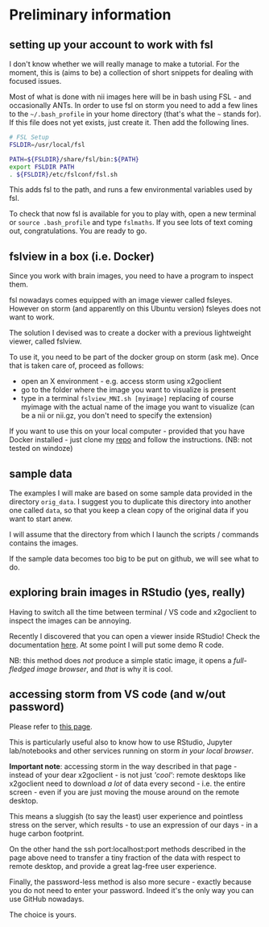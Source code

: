 # Preliminary information

## setting up your account to work with fsl
I don't know whether we will really manage to make a tutorial. For the moment, this is (aims to be) a collection of short snippets for dealing with focused issues.

Most of what is done with nii images here will be in bash using FSL - and occasionally ANTs. In order to use fsl on storm you need to add a few lines to the `~/.bash_profile` in your home directory (that's what the `~` stands for). If this file does not yet exists, just create it. Then add the following lines.

```bash
# FSL Setup
FSLDIR=/usr/local/fsl

PATH=${FSLDIR}/share/fsl/bin:${PATH}
export FSLDIR PATH
. ${FSLDIR}/etc/fslconf/fsl.sh
```

This adds fsl to the path, and runs a few environmental variables used by fsl.

To check that now fsl is available for you to play with, open a new terminal or `source .bash_profile` and type `fslmaths`. If you see lots of text coming out, congratulations. You are ready to go.

## fslview in a box (i.e. Docker)
Since you work with brain images, you need to have a program to inspect them.

fsl nowadays comes equipped with an image viewer called fsleyes. However on storm (and apparently on this Ubuntu version) fsleyes does not want to work.

The solution I devised was to create a docker with a previous lightweight viewer, called fslview. 

To use it, you need to be part of the docker group on storm (ask me). Once that is taken care of, proceed as follows:

- open an X environment - e.g. access storm using x2goclient
- go to the folder where the image you want to visualize is present
- type in a terminal `fslview_MNI.sh [myimage]` replacing of course myimage with the actual name of the image you want to visualize (can be a nii or nii.gz, you don't need to specify the extension)

If you want to use this on your local computer - provided that you have Docker installed - just clone my [repo](https://github.com/leonardocerliani/fslview_in_a_box) and follow the instructions. (NB: not tested on windoze)


## sample data
The examples I will make are based on some sample data provided in the directory `orig_data`. I suggest you to duplicate this directory into another one called `data`, so that you keep a clean copy of the original data if you want to start anew.

I will assume that the directory from which I launch the scripts / commands contains the images.

If the sample data becomes too big to be put on github, we will see what to do.


## exploring brain images in RStudio (yes, really)
Having to switch all the time between terminal / VS code and x2goclient to inspect the images can be annoying. 

Recently I discovered that you can open a viewer inside RStudio! Check the documentation [here](https://johnmuschelli.com/papayaWidget/). At some point I will put some demo R code.

NB: this method does _not_ produce a simple static image, it opens a _full-fledged image browser_, and _that_ is why it is cool. 

## accessing storm from VS code (and w/out password)
Please refer to [this page](https://github.com/leonardocerliani/machines_setup/blob/main/VS_code_ssh_port_fw.md). 

This is particularly useful also to know how to use RStudio, Jupyter lab/notebooks and other services running on storm _in your local browser_.

**Important note**: accessing storm in the way described in that page - instead of your dear x2goclient - is not just _'cool'_: remote desktops like x2goclient need to download _a lot_ of data every second - i.e. the entire screen - even if you are just moving the mouse around on the remote desktop.

This means a sluggish (to say the least) user experience and pointless stress on the server, which results - to use an expression of our days - in a huge carbon footprint.

On the other hand the ssh port:localhost:port methods described in the page above need to transfer a tiny fraction of the data with respect to remote desktop, and provide a great lag-free user experience.

Finally, the password-less method is also more secure - exactly because you do not need to enter your password. Indeed it's the only way you can use GitHub nowadays.

The choice is yours.








